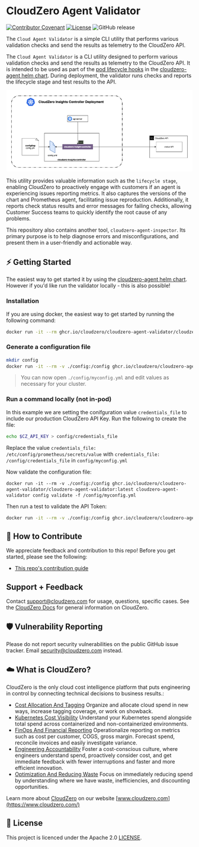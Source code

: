# CloudZero Agent Validator


[![Contributor Covenant](https://img.shields.io/badge/Contributor%20Covenant-2.1-4baaaa.svg)](CODE-OF-CONDUCT.md)
[![License](https://img.shields.io/badge/License-Apache%202.0-blue.svg)](LICENSE)
![GitHub release](https://img.shields.io/github/release/Cloudzero/cloudzero-agent-validator.svg)

The `Cloud Agent Validator` is a simple CLI utility that performs various validation checks and send the results as telemetry to the CloudZero API.

The `Cloud Agent Validator` is a CLI utility designed to perform various validation checks and send the results as telemetry to the CloudZero API. It is intended to be used as part of the [pod lifecycle hooks](https://kubernetes.io/docs/concepts/containers/container-lifecycle-hooks/) in the [cloudzero-agent helm chart](https://github.com/Cloudzero/cloudzero-charts). During deployment, the validator runs checks and reports the lifecycle stage and test results to the API.

<img src="./docs/assets/deployment.png" alt="deployment" width="700">

This utility provides valuable information such as the `lifecycle stage`, enabling CloudZero to proactively engage with customers if an agent is experiencing issues reporting metrics. It also captures the versions of the chart and Prometheus agent, facilitating issue reproduction. Additionally, it reports check status results and error messages for failing checks, allowing Customer Success teams to quickly identify the root cause of any problems.

This repository also contains another tool, `cloudzero-agent-inspector`. Its primary purpose is to help diagnose errors and misconfigurations, and present them in a user-friendly and actionable way.

## ⚡ Getting Started

The easiest way to get started it by using the [cloudzero-agent helm chart](https://github.com/Cloudzero/cloudzero-charts). However if you'd like run the validator locally - this is also possible!

### Installation

If you are using docker, the easiest way to get started by running the following command:
```sh
docker run -it --rm ghcr.io/cloudzero/cloudzero-agent-validator/cloudzero-agent-validator:latest cloudzero-agent-validator config generate
```

### Generate a configuration file

```sh
mkdir config
docker run -it --rm -v ./config:/config ghcr.io/cloudzero/cloudzero-agent-validator/cloudzero-agent-validator:latest cloudzero-agent-validator config generate -f /config/myconfig.yml --account 123456789 --cluster my-cluster-name --region us-east-1
```
> You can now open `./config/myconfig.yml` and edit values as necessary for your cluster.


### Run a command locally (not in-pod)

In this example we are setting the conifguration value `credentials_file` to include our production CloudZero API Key. Run the following to create the file:

```sh
echo $CZ_API_KEY > config/credentials_file
```

Replace the value `credentials_file: /etc/config/prometheus/secrets/value` with `credentials_file: /config/credentials_file` in `config/myconfig.yml`

Now validate the configuration file:
```
docker run -it --rm -v ./config:/config ghcr.io/cloudzero/cloudzero-agent-validator/cloudzero-agent-validator:latest cloudzero-agent-validator config validate -f /config/myconfig.yml
```

Then run a test to validate the API Token:

```sh
docker run -it --rm -v ./config:/config ghcr.io/cloudzero/cloudzero-agent-validator/cloudzero-agent-validator:latest cloudzero-agent-validator diagnose run -f /config/myconfig.yml -check api_key_valid
```

## 🤝 How to Contribute

We appreciate feedback and contribution to this repo! Before you get started, please see the following:

- [This repo's contribution guide](CONTRIBUTING.md)

## Support + Feedback

Contact support@cloudzero.com for usage, questions, specific cases. See the [CloudZero Docs](https://docs.cloudzero.com/) for general information on CloudZero.

## 🛡️ Vulnerability Reporting

Please do not report security vulnerabilities on the public GitHub issue tracker. Email [security@cloudzero.com](mailto:security@cloudzero.com) instead.

## ☁️ What is CloudZero?

CloudZero is the only cloud cost intelligence platform that puts engineering in control by connecting technical decisions to business results.:

- [Cost Allocation And Tagging](https://www.cloudzero.com/tour/allocation) Organize and allocate cloud spend in new ways, increase tagging coverage, or work on showback.
- [Kubernetes Cost Visibility](https://www.cloudzero.com/tour/kubernetes) Understand your Kubernetes spend alongside total spend across containerized and non-containerized environments.
- [FinOps And Financial Reporting](https://www.cloudzero.com/tour/finops) Operationalize reporting on metrics such as cost per customer, COGS, gross margin. Forecast spend, reconcile invoices and easily investigate variance.
- [Engineering Accountability](https://www.cloudzero.com/tour/engineering) Foster a cost-conscious culture, where engineers understand spend, proactively consider cost, and get immediate feedback with fewer interruptions and faster and more efficient innovation.
- [Optimization And Reducing Waste](https://www.cloudzero.com/tour/optimization) Focus on immediately reducing spend by understanding where we have waste, inefficiencies, and discounting opportunities.

Learn more about [CloudZero](https://www.cloudzero.com/) on our website [www.cloudzero.com](https://www.cloudzero.com/)

## 📜 License

This project is licenced under the Apache 2.0 [LICENSE](LICENSE).
